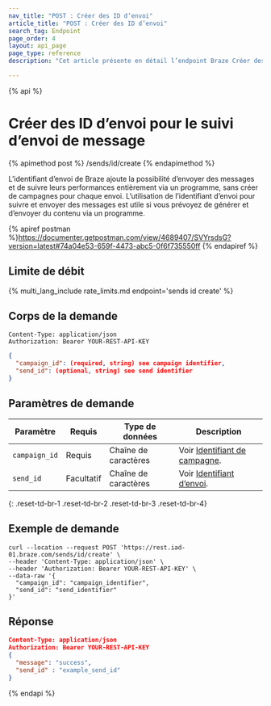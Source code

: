 ```yaml
---
nav_title: "POST : Créer des ID d’envoi"
article_title: "POST : Créer des ID d’envoi"
search_tag: Endpoint
page_order: 4
layout: api_page
page_type: reference
description: "Cet article présente en détail l’endpoint Braze Créer des ID d’envoi."

---
```

{% api %}
# Créer des ID d’envoi pour le suivi d’envoi de message
{% apimethod post %}
/sends/id/create
{% endapimethod %}

L’identifiant d’envoi de Braze ajoute la possibilité d’envoyer des messages et de suivre leurs performances entièrement via un programme, sans créer de campagnes pour chaque envoi. L’utilisation de l’identifiant d’envoi pour suivre et envoyer des messages est utile si vous prévoyez de générer et d’envoyer du contenu via un programme.

{% apiref postman %}https://documenter.getpostman.com/view/4689407/SVYrsdsG?version=latest#74a04e53-659f-4473-abc5-0f6f735550ff {% endapiref %}

## Limite de débit

{% multi_lang_include rate_limits.md endpoint='sends id create' %}

## Corps de la demande

```
Content-Type: application/json
Authorization: Bearer YOUR-REST-API-KEY
```

```json
{
  "campaign_id": (required, string) see campaign identifier,
  "send_id": (optional, string) see send identifier
}
```

## Paramètres de demande

| Paramètre | Requis | Type de données | Description |
| --------- | ---------| --------- | ----------- |
|`campaign_id`|Requis|Chaîne de caractères| Voir [Identifiant de campagne]({{site.baseurl}}/api/identifier_types/). |
|`send_id`| Facultatif | Chaîne de caractères | Voir [Identifiant d’envoi]({{site.baseurl}}/api/identifier_types/). |
{: .reset-td-br-1 .reset-td-br-2 .reset-td-br-3  .reset-td-br-4}

## Exemple de demande
```
curl --location --request POST 'https://rest.iad-01.braze.com/sends/id/create' \
--header 'Content-Type: application/json' \
--header 'Authorization: Bearer YOUR-REST-API-KEY' \
--data-raw '{
  "campaign_id": "campaign_identifier",
  "send_id": "send_identifier"
}'
```

## Réponse

```json
Content-Type: application/json
Authorization: Bearer YOUR-REST-API-KEY
{
  "message": "success",
  "send_id" : "example_send_id"
}
```

{% endapi %}
